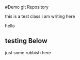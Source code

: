 #Demo git Repository 


this is a test class i am writing here


hello



## testing Below 


just some rubbish here
